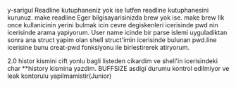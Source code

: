 y-sarigul
Readline kutuphaneniz yok ise lutfen readline kutuphanesini kurunuz. make readline
Eger bilgisayarisinizda brew yok ise. make brew
Ilk once kullanicinin yerini bulmak icin cevre degiskenleri icerisinde pwd
nin icerisinde arama yapiyorum.
User name icinde bir parse islemi uyguladiktan sonra ana struct yapim olan
shell struct'imin icerisinde bulunan pwd.line icerisine bunu creat-pwd
fonksiyonu ile birlestirerek atiryorum.

2.0 
histor kismini cift yonlu bagli listeden cikardim ve shell'in icerisindeki char **history
kismina yazdim. BUFFSIZE asdigi durumu kontrol edilmiyor ve leak kontorulu yapilmamistir(Junior)
